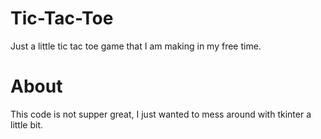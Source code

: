 # Tic-Tac-Toe
Just a little tic tac toe game that I am making in my free time.

# About
This code is not supper great, I just wanted to mess around with tkinter a little bit.

